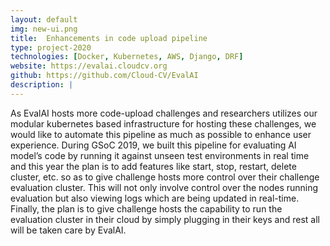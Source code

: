 ```yaml
---
layout: default
img: new-ui.png
title:  Enhancements in code upload pipeline 
type: project-2020
technologies: [Docker, Kubernetes, AWS, Django, DRF]
website: https://evalai.cloudcv.org
github: https://github.com/Cloud-CV/EvalAI
description: |
---
```

As EvalAI hosts more code-upload challenges and researchers utilizes our modular kubernetes based infrastructure for hosting these challenges, we would like to automate this pipeline as much as possible to enhance user experience. During GSoC 2019, we built this pipeline for evaluating AI model’s code by running it against unseen test environments in real time and this year the plan is to add features like start, stop, restart, delete cluster, etc.  so as to give challenge hosts more control over their challenge evaluation cluster. This will not only involve control over the nodes running evaluation but also viewing logs which are being updated in real-time. Finally, the plan is to give challenge hosts the capability to run the evaluation cluster in their cloud by simply plugging in their keys and rest all will be taken care by EvalAI.
